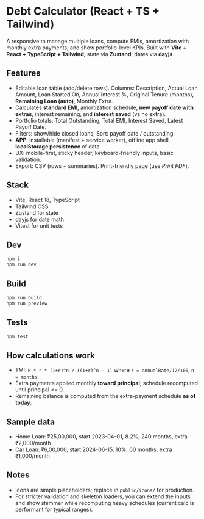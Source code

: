 # Debt Calculator (React + TS + Tailwind)

A responsive to manage multiple loans, compute EMIs, amortization with monthly extra payments, and show portfolio-level KPIs. Built with **Vite + React + TypeScript + Tailwind**; state via **Zustand**; dates via **dayjs**.

## Features
- Editable loan table (add/delete rows). Columns: Description, Actual Loan Amount, Loan Started On, Annual Interest %, Original Tenure (months), **Remaining Loan (auto)**, Monthly Extra.
- Calculates **standard EMI**, amortization schedule, **new payoff date with extras**, interest remaining, and **interest saved** (vs no extra).
- Portfolio totals: Total Outstanding, Total EMI, Interest Saved, Latest Payoff Date.
- Filters: show/hide closed loans; Sort: payoff date / outstanding.
- **APP**: installable (manifest + service worker), offline app shell, **localStorage persistence** of data.
- UX: mobile-first, sticky header, keyboard-friendly inputs, basic validation.
- Export: CSV (rows + summaries). Print-friendly page (use _Print PDF_).

## Stack
- Vite, React 18, TypeScript
- Tailwind CSS
- Zustand for state
- dayjs for date math
- Vitest for unit tests

## Dev
```bash
npm i
npm run dev
```

## Build
```bash
npm run build
npm run preview
```

## Tests
```bash
npm test
```

## How calculations work
- EMI: `P * r * (1+r)^n / ((1+r)^n - 1)` where `r = annualRate/12/100`, `n = months`.
- Extra payments applied monthly **toward principal**; schedule recomputed until principal <= 0.
- Remaining balance is computed from the extra-payment schedule **as of today**.

## Sample data
- Home Loan: ₹25,00,000, start 2023-04-01, 8.2%, 240 months, extra ₹2,000/month
- Car Loan: ₹6,00,000, start 2024-06-15, 10%, 60 months, extra ₹1,000/month

## Notes
- Icons are simple placeholders; replace in `public/icons/` for production.
- For stricter validation and skeleton loaders, you can extend the inputs and show shimmer while recomputing heavy schedules (current calc is performant for typical ranges).
